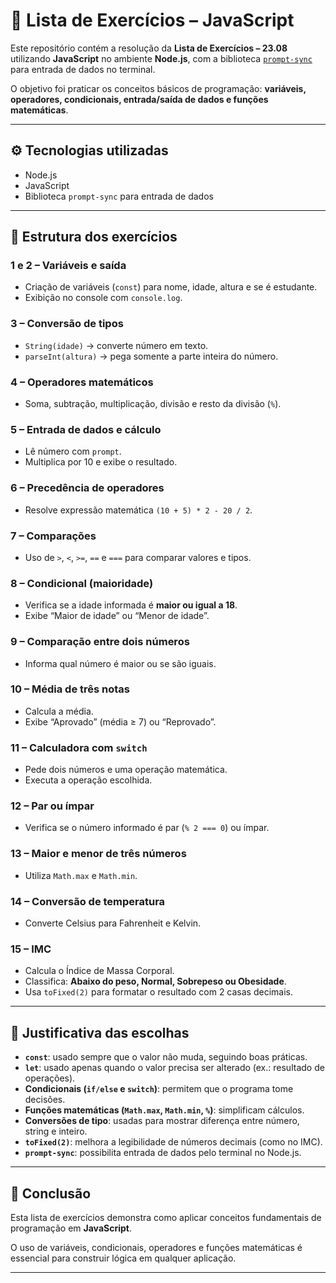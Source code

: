 # 📘 Lista de Exercícios – JavaScript

Este repositório contém a resolução da **Lista de Exercícios – 23.08** utilizando **JavaScript** no ambiente **Node.js**, com a biblioteca [`prompt-sync`](https://www.npmjs.com/package/prompt-sync) para entrada de dados no terminal.

O objetivo foi praticar os conceitos básicos de programação: **variáveis, operadores, condicionais, entrada/saída de dados e funções matemáticas**.

---

## ⚙️ Tecnologias utilizadas
- Node.js
- JavaScript
- Biblioteca `prompt-sync` para entrada de dados

---

## 📌 Estrutura dos exercícios

### 1 e 2 – Variáveis e saída
- Criação de variáveis (`const`) para nome, idade, altura e se é estudante.  
- Exibição no console com `console.log`.

### 3 – Conversão de tipos
- `String(idade)` → converte número em texto.  
- `parseInt(altura)` → pega somente a parte inteira do número.  

### 4 – Operadores matemáticos
- Soma, subtração, multiplicação, divisão e resto da divisão (`%`).

### 5 – Entrada de dados e cálculo
- Lê número com `prompt`.  
- Multiplica por 10 e exibe o resultado.

### 6 – Precedência de operadores
- Resolve expressão matemática `(10 + 5) * 2 - 20 / 2`.

### 7 – Comparações
- Uso de `>`, `<`, `>=`, `==` e `===` para comparar valores e tipos.

### 8 – Condicional (maioridade)
- Verifica se a idade informada é **maior ou igual a 18**.  
- Exibe “Maior de idade” ou “Menor de idade”.

### 9 – Comparação entre dois números
- Informa qual número é maior ou se são iguais.

### 10 – Média de três notas
- Calcula a média.  
- Exibe “Aprovado” (média ≥ 7) ou “Reprovado”.

### 11 – Calculadora com `switch`
- Pede dois números e uma operação matemática.  
- Executa a operação escolhida.

### 12 – Par ou ímpar
- Verifica se o número informado é par (`% 2 === 0`) ou ímpar.

### 13 – Maior e menor de três números
- Utiliza `Math.max` e `Math.min`.

### 14 – Conversão de temperatura
- Converte Celsius para Fahrenheit e Kelvin.

### 15 – IMC
- Calcula o Índice de Massa Corporal.  
- Classifica: **Abaixo do peso, Normal, Sobrepeso ou Obesidade**.  
- Usa `toFixed(2)` para formatar o resultado com 2 casas decimais.

---

## 📖 Justificativa das escolhas

- **`const`**: usado sempre que o valor não muda, seguindo boas práticas.  
- **`let`**: usado apenas quando o valor precisa ser alterado (ex.: resultado de operações).  
- **Condicionais (`if/else` e `switch`)**: permitem que o programa tome decisões.  
- **Funções matemáticas (`Math.max`, `Math.min`, `%`)**: simplificam cálculos.  
- **Conversões de tipo**: usadas para mostrar diferença entre número, string e inteiro.  
- **`toFixed(2)`**: melhora a legibilidade de números decimais (como no IMC).  
- **`prompt-sync`**: possibilita entrada de dados pelo terminal no Node.js.

---

## 🚀 Conclusão
Esta lista de exercícios demonstra como aplicar conceitos fundamentais de programação em **JavaScript**.

O uso de variáveis, condicionais, operadores e funções matemáticas é essencial para construir lógica em qualquer aplicação.  

---
